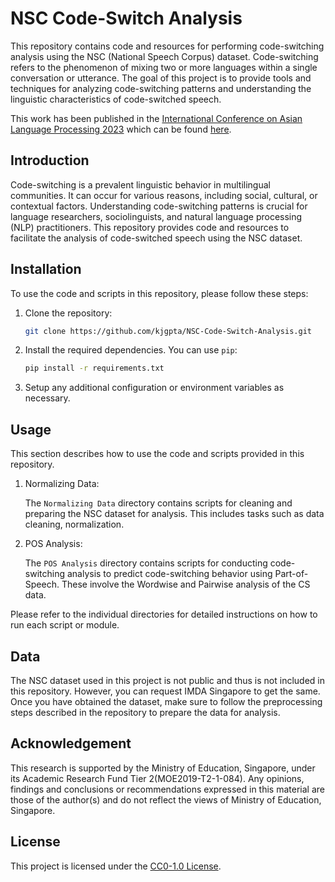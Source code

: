 # NSC Code-Switch Analysis

This repository contains code and resources for performing code-switching analysis using the NSC (National Speech Corpus) dataset. Code-switching refers to the phenomenon of mixing two or more languages within a single conversation or utterance. The goal of this project is to provide tools and techniques for analyzing code-switching patterns and understanding the linguistic characteristics of code-switched speech.

This work has been published in the [International Conference on Asian Language Processing 2023](https://www.colips.org/conferences/ialp2023/wp/) which can be found [here](https://ieeexplore.ieee.org/abstract/document/10337279).

## Introduction

Code-switching is a prevalent linguistic behavior in multilingual communities. It can occur for various reasons, including social, cultural, or contextual factors. Understanding code-switching patterns is crucial for language researchers, sociolinguists, and natural language processing (NLP) practitioners. This repository provides code and resources to facilitate the analysis of code-switched speech using the NSC dataset.

## Installation

To use the code and scripts in this repository, please follow these steps:

1. Clone the repository:

   ```bash
   git clone https://github.com/kjgpta/NSC-Code-Switch-Analysis.git
   ```

2. Install the required dependencies. You can use `pip`:

   ```bash
   pip install -r requirements.txt
   ```

3. Setup any additional configuration or environment variables as necessary.

## Usage

This section describes how to use the code and scripts provided in this repository.

1. Normalizing Data:

   The `Normalizing Data` directory contains scripts for cleaning and preparing the NSC dataset for analysis. This includes tasks such as data cleaning, normalization.

2. POS Analysis:

   The `POS Analysis` directory contains scripts for conducting code-switching analysis to predict code-switching behavior using Part-of-Speech. These involve the Wordwise and Pairwise analysis of the CS data.

Please refer to the individual directories for detailed instructions on how to run each script or module.

## Data

The NSC dataset used in this project is not public and thus is not included in this repository. However, you can request IMDA Singapore to get the same. Once you have obtained the dataset, make sure to follow the preprocessing steps described in the repository to prepare the data for analysis.

## Acknowledgement
This research is supported by the Ministry of Education, Singapore, under its Academic Research Fund Tier 2(MOE2019-T2-1-084). Any opinions, findings and conclusions or recommendations expressed in this material are those of the author(s) and do not reflect the views of Ministry of Education, Singapore.

## License

This project is licensed under the [CC0-1.0 License](LICENSE).
